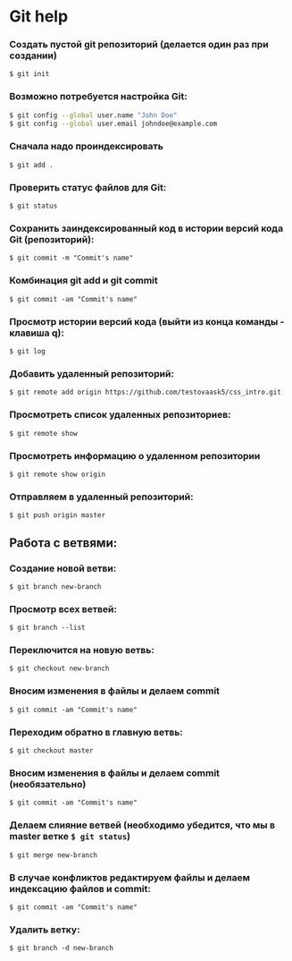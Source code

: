 # Git help

### Создать пустой git репозиторий (делается один раз при создании)

`$ git init`

### Возможно потребуется настройка Git:

```sh
$ git config --global user.name "John Doe"
$ git config --global user.email johndoe@example.com
```

### Сначала надо проиндексировать

`$ git add .`

### Проверить статус файлов для Git:

`$ git status`

### Сохранить заиндексированный код в истории версий кода Git (репозиторий):

`$ git commit -m "Commit's name"`

### Комбинация git add и git commit

`$ git commit -am "Commit's name"`

### Просмотр истории версий кода (выйти из конца команды - клавиша q):

`$ git log`

### Добавить удаленный репозиторий:

`$ git remote add origin https://github.com/testovaask5/css_intro.git`

### Просмотреть список удаленных репозиториев:

`$ git remote show`

### Просмотреть информацию о удаленном репозитории

`$ git remote show origin`

### Отправляем в удаленный репозиторий:

`$ git push origin master`

## Работа с ветвями:

### Создание новой ветви:

`$ git branch new-branch`

### Просмотр всех ветвей:

`$ git branch --list`

### Переключится на новую ветвь:

`$ git checkout new-branch`

### Вносим изменения в файлы и делаем commit

`$ git commit -am "Commit's name"`

### Переходим обратно в главную ветвь:

`$ git checkout master`

### Вносим изменения в файлы и делаем commit (необязательно)

`$ git commit -am "Commit's name"`

### Делаем слияние ветвей (необходимо убедится, что мы в master ветке `$ git status`)

`$ git merge new-branch`

### В случае конфликтов редактируем файлы и делаем индексацию файлов и commit:

`$ git commit -am "Commit's name"`

### Удалить ветку:

`$ git branch -d new-branch`